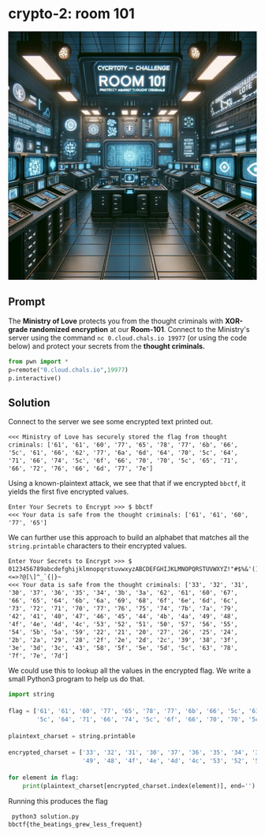 # crypto-2: room 101

<img src="images/crypto-2.jpg"></img>

## Prompt

The **Ministry of Love** protects you from the thought criminals with **XOR-grade randomized encryption** at our **Room-101**. Connect to the Ministry's server using the command ``nc 0.cloud.chals.io 19977`` (or using the code below) and protect your secrets from the **thought criminals.**

```python
from pwn import * 
p=remote("0.cloud.chals.io",19977)
p.interactive()
```

## Solution

Connect to the server we see some encrypted text printed out.

```
<<< Ministry of Love has securely stored the flag from thought criminals: ['61', '61', '60', '77', '65', '78', '77', '6b', '66', '5c', '61', '66', '62', '77', '6a', '6d', '64', '70', '5c', '64', '71', '66', '74', '5c', '6f', '66', '70', '70', '5c', '65', '71', '66', '72', '76', '66', '6d', '77', '7e']
```

Using a known-plaintext attack, we see that that if we encrypted ``bbctf``, it yields the first five encrypted values. 

```
Enter Your Secrets to Encrypt >>> $ bbctf
<<< Your data is safe from the thought criminals: ['61', '61', '60', '77', '65']
```

We can further use this approach to build an alphabet that matches all the ``string.printable`` characters to their encrypted values.

```
Enter Your Secrets to Encrypt >>> $ 0123456789abcdefghijklmnopqrstuvwxyzABCDEFGHIJKLMNOPQRSTUVWXYZ!"#$%&'()*+,-./:;<=>?@[\]^_`{|}~
<<< Your data is safe from the thought criminals: ['33', '32', '31', '30', '37', '36', '35', '34', '3b', '3a', '62', '61', '60', '67', '66', '65', '64', '6b', '6a', '69', '68', '6f', '6e', '6d', '6c', '73', '72', '71', '70', '77', '76', '75', '74', '7b', '7a', '79', '42', '41', '40', '47', '46', '45', '44', '4b', '4a', '49', '48', '4f', '4e', '4d', '4c', '53', '52', '51', '50', '57', '56', '55', '54', '5b', '5a', '59', '22', '21', '20', '27', '26', '25', '24', '2b', '2a', '29', '28', '2f', '2e', '2d', '2c', '39', '38', '3f', '3e', '3d', '3c', '43', '58', '5f', '5e', '5d', '5c', '63', '78', '7f', '7e', '7d']
```

We could use this to lookup all the values in the encrypted flag. We write a small Python3 program to help us do that. 

```python
import string

flag = ['61', '61', '60', '77', '65', '78', '77', '6b', '66', '5c', '61', '66', '62', '77', '6a', '6d', '64', '70',
        '5c', '64', '71', '66', '74', '5c', '6f', '66', '70', '70', '5c', '65', '71', '66', '72', '76', '66', '6d', '77', '7e']

plaintext_charset = string.printable

encrypted_charset = ['33', '32', '31', '30', '37', '36', '35', '34', '3b', '3a', '62', '61', '60', '67', '66', '65', '64', '6b', '6a', '69', '68', '6f', '6e', '6d', '6c', '73', '72', '71', '70', '77', '76', '75', '74', '7b', '7a', '79', '42', '41', '40', '47', '46', '45', '44', '4b', '4a',
                     '49', '48', '4f', '4e', '4d', '4c', '53', '52', '51', '50', '57', '56', '55', '54', '5b', '5a', '59', '22', '21', '20', '27', '26', '25', '24', '2b', '2a', '29', '28', '2f', '2e', '2d', '2c', '39', '38', '3f', '3e', '3d', '3c', '43', '58', '5f', '5e', '5d', '5c', '63', '78', '7f', '7e', '7d']

for element in flag:
    print(plaintext_charset[encrypted_charset.index(element)], end='')
```

Running this produces the flag
```
 python3 solution.py
bbctf{the_beatings_grew_less_frequent}
```